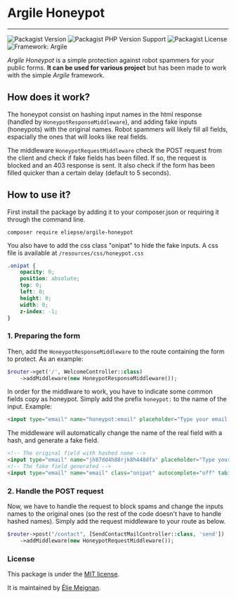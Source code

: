 # Argile Honeypot
---
![Packagist Version](https://img.shields.io/packagist/v/eliepse/argile-honeypot)
![Packagist PHP Version Support](https://img.shields.io/packagist/php-v/eliepse/argile-honeypot)
![Packagist License](https://img.shields.io/packagist/l/eliepse/argile-honeypot)
![Framework: Argile](https://img.shields.io/badge/framwork-Argile-lightgrey)

*Argile Honeypot* is a simple protection against robot spammers for your public forms.
__It can be used for various project__ but has been made to work with the simple *Argile* framework. 

## How does it work?
The honeypot consist on hashing input names in the html response (handled by `HoneypotResponseMiddleware`), and adding fake inputs (honeypots) with the original
names. Robot spammers will likely fill all fields, espacially the ones that will looks like real fields.

The middleware `HoneypotRequestMiddleware` check the POST request from the client and check if fake fields has been
filled. If so, the request is blocked and an 403 response is sent. It also check if the form has been filled quicker
than a certain delay (default to 5 seconds).

## How to use it?
First install the package by adding it to your composer.json or requiring it through the command line.
```shell script
composer require eliepse/argile-honeypot
```
You also have to add the css class "onipat" to hide the fake inputs. A css file is available at 
`/resources/css/honeypot.css`
```css
.onipat {
    opacity: 0;
    position: absolute;
    top: 0;
    left: 0;
    height: 0;
    width: 0;
    z-index: -1;
}
```

### 1. Preparing the form
Then, add the `HoneypotResponseMiddleware` to the route containing the form to protect. As an example:
```php
$router->get('/', WelcomeController::class)
	->addMiddleware(new HoneypotResponseMiddleware());
```
In order for the middlware to work, you have to indicate some common fields copy as honeypot. Simply add the prefix
`honeypot:` to the name of the input. Example:
```html
<input type="email" name="honeypot:email" placeholder="Type your email here...">
```
The middleware will automatically change the name of the real field with a hash, and generate a fake field. 
```html
<!-- The original field with hashed name -->
<input type="email" name="jh87dd4h88rjk8h448dfa" placeholder="Type your email here...">
<!-- The fake field generated -->
<input type="email" name="email" class="onipat" autocomplete="off" tabindex="-1">
```

### 2. Handle the POST request
Now, we have to handle the request to block spams and change the inputs names to the original ones (so the rest of 
the code doesn't have to handle hashed names). Simply add the request middleware to your route as below.
```php
$router->post("/contact", [SendContactMailController::class, 'send'])
	->addMiddleware(new HoneypotRequestMiddleware());
```

### License
This package is under the [MIT license](./LICENSE).

It is maintained by [Élie Meignan](https://github.com/Eliepse).